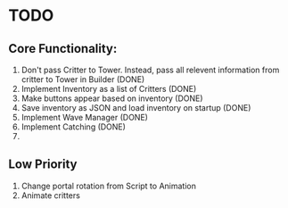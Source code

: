 # TODO

## Core Functionality:
1. Don't pass Critter to Tower. Instead, pass all relevent information from critter to Tower in Builder (DONE)
2. Implement Inventory as a list of Critters (DONE)
3. Make buttons appear based on inventory (DONE)
4. Save inventory as JSON and load inventory on startup (DONE)
5. Implement Wave Manager (DONE)
6. Implement Catching (DONE)
7. 

## Low Priority
1. Change portal rotation from Script to Animation
2. Animate critters